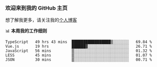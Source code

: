 ### 欢迎来到我的 GitHub 主页

想了解我更多，请关注我的[个人博客](https://leoku.top)


📊 **本周我的工作细则**
<!--START_SECTION:waka-->
```text
TypeScript   49 hrs 43 mins  █████████████████▒░░░░░░░   69.84 % 
Vue.js       19 hrs          ██████▓░░░░░░░░░░░░░░░░░░   26.71 % 
JavaScript   56 mins         ▒░░░░░░░░░░░░░░░░░░░░░░░░   01.32 % 
LESS         45 mins         ▒░░░░░░░░░░░░░░░░░░░░░░░░   01.07 % 
JSON         30 mins         ▒░░░░░░░░░░░░░░░░░░░░░░░░   00.71 % 
```
<!--END_SECTION:waka-->
